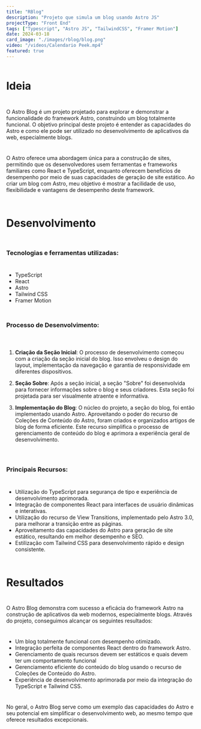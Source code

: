 ```yaml
---
title: "RBlog"
description: "Projeto que simula um blog usando Astro JS"
projectType: "Front End"
tags: ["Typescript", "Astro JS", "TailwindCSS", "Framer Motion"]
date: 2024-03-18
card_image: "./images/rblog/blog.png"
video: "/videos/Calendario Peek.mp4"
featured: true
---
```


<div  style="display: flex; flex-direction:column; gap: 10px;  justify-content: center;">

# Ideia

O Astro Blog é um projeto projetado para explorar e demonstrar a funcionalidade do framework Astro, construindo um blog totalmente funcional. O objetivo principal deste projeto é entender as capacidades do Astro e como ele pode ser utilizado no desenvolvimento de aplicativos da web, especialmente blogs.

O Astro oferece uma abordagem única para a construção de sites, permitindo que os desenvolvedores usem ferramentas e frameworks familiares como React e TypeScript, enquanto oferecem benefícios de desempenho por meio de suas capacidades de geração de site estático. Ao criar um blog com Astro, meu objetivo é mostrar a facilidade de uso, flexibilidade e vantagens de desempenho deste framework.

# Desenvolvimento

### Tecnologias e ferramentas utilizadas:

- TypeScript
- React
- Astro
- Tailwind CSS
- Framer Motion

### Processo de Desenvolvimento:

1. **Criação da Seção Inicial**: O processo de desenvolvimento começou com a criação da seção inicial do blog. Isso envolveu o design do layout, implementação da navegação e garantia de responsividade em diferentes dispositivos.

2. **Seção Sobre**: Após a seção inicial, a seção "Sobre" foi desenvolvida para fornecer informações sobre o blog e seus criadores. Esta seção foi projetada para ser visualmente atraente e informativa.

3. **Implementação do Blog**: O núcleo do projeto, a seção do blog, foi então implementado usando Astro. Aproveitando o poder do recurso de Coleções de Conteúdo do Astro, foram criados e organizados artigos de blog de forma eficiente. Este recurso simplifica o processo de gerenciamento de conteúdo do blog e aprimora a experiência geral de desenvolvimento.

### Principais Recursos:

- Utilização do TypeScript para segurança de tipo e experiência de desenvolvimento aprimorada.
- Integração de componentes React para interfaces de usuário dinâmicas e interativas.
- Utilização do recurso de View Transitions, implementado pelo Astro 3.0, para melhorar a transição entre as páginas.
- Aproveitamento das capacidades do Astro para geração de site estático, resultando em melhor desempenho e SEO.
- Estilização com Tailwind CSS para desenvolvimento rápido e design consistente.

# Resultados

O Astro Blog demonstra com sucesso a eficácia do framework Astro na construção de aplicativos da web modernos, especialmente blogs. Através do projeto, conseguimos alcançar os seguintes resultados:

- Um blog totalmente funcional com desempenho otimizado.
- Integração perfeita de componentes React dentro do framework Astro.
- Gerenciamento de quais recursos devem ser estáticos e quais devem ter um comportamento funcional
- Gerenciamento eficiente do conteúdo do blog usando o recurso de Coleções de Conteúdo do Astro.
- Experiência de desenvolvimento aprimorada por meio da integração do TypeScript e Tailwind CSS.

No geral, o Astro Blog serve como um exemplo das capacidades do Astro e seu potencial em simplificar o desenvolvimento web, ao mesmo tempo que oferece resultados excepcionais.

</div>
